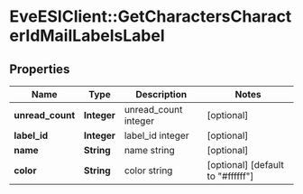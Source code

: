 # EveESIClient::GetCharactersCharacterIdMailLabelsLabel

## Properties
Name | Type | Description | Notes
------------ | ------------- | ------------- | -------------
**unread_count** | **Integer** | unread_count integer | [optional] 
**label_id** | **Integer** | label_id integer | [optional] 
**name** | **String** | name string | [optional] 
**color** | **String** | color string | [optional] [default to &quot;#ffffff&quot;]


